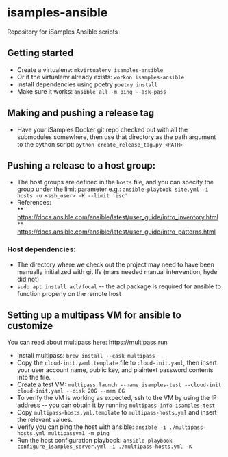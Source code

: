 # isamples-ansible
Repository for iSamples Ansible scripts

## Getting started
* Create a virtualenv:
`mkvirtualenv isamples-ansible`
* Or if the virtualenv already exists:
`workon isamples-ansible`
* Install dependencies using poetry
`poetry install`
* Make sure it works:
`ansible all -m ping --ask-pass`

## Making and pushing a release tag
* Have your iSamples Docker git repo checked out with all the submodules somewhere, then use that directory as the path argument to the python script:
`python create_release_tag.py <PATH>`
  
## Pushing a release to a host group:
* The host groups are defined in the `hosts` file, and you can specify the group under the limit parameter e.g.:
`ansible-playbook site.yml -i hosts -u <ssh_user> -K --limit 'isc'`
* References:  
  ** https://docs.ansible.com/ansible/latest/user_guide/intro_inventory.html
  ** https://docs.ansible.com/ansible/latest/user_guide/intro_patterns.html
  
### Host dependencies:
* The directory where we check out the project may need to have been manually initialized with git lfs (mars needed manual intervention, hyde did not)
* `sudo apt install acl/focal` -- the acl package is required for ansible to function properly on the remote host

## Setting up a multipass VM for ansible to customize
You can read about multipass here: https://multipass.run

* Install multipass: `brew install --cask multipass`
* Copy the `cloud-init.yaml.template` file to `cloud-init.yaml`, then insert your user account name, public key, and plaintext password contents into the file.
* Create a test VM: `multipass launch --name isamples-test --cloud-init cloud-init.yaml --disk 20G --mem 8G`
* To verify the VM is working as expected, ssh to the VM by using the IP address -- you can obtain it by running `multipass info isamples-test`
* Copy `multipass-hosts.yml.template` to `multipass-hosts.yml` and insert the relevant values.
* Verify you can ping the host with ansible: `ansible -i ./multipass-hosts.yml multipassvm1 -m ping`
* Run the host configuration playbook: `ansible-playbook configure_isamples_server.yml -i ./multipass-hosts.yml -K`